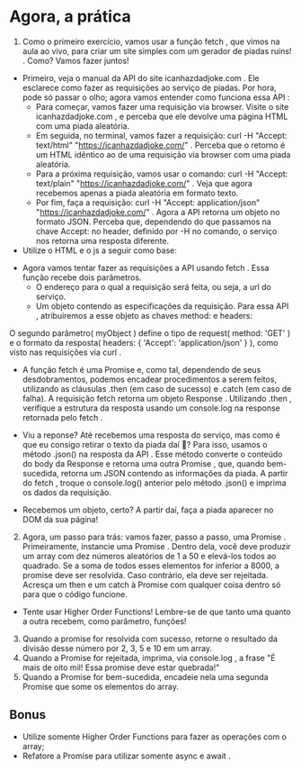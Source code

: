# Agora, a prática

1. Como o primeiro exercício, vamos usar a função fetch , que vimos na aula ao vivo, para criar um site simples com um gerador de piadas ruins! . Como? Vamos fazer juntos!
* Primeiro, veja o manual da API do site icanhazdadjoke.com . Ele esclarece como fazer as requisições ao serviço de piadas. Por hora, pode só passar o olho; agora vamos entender como funciona essa API :
  * Para começar, vamos fazer uma requisição via browser. Visite o site icanhazdadjoke.com , e perceba que ele devolve uma página HTML com uma piada aleatória.
  * Em seguida, no terminal, vamos fazer a requisição: curl -H "Accept: text/html" "https://icanhazdadjoke.com/" . Perceba que o retorno é um HTML idêntico ao de uma requisição via browser com uma piada aleatória.
  * Para a próxima requisição, vamos usar o comando: curl -H "Accept: text/plain" "https://icanhazdadjoke.com/" . Veja que agora recebemos apenas a piada aleatória em formato texto.
  * Por fim, faça a requisição: curl -H "Accept: application/json" "https://icanhazdadjoke.com/" . Agora a API retorna um objeto no formato JSON. Perceba que, dependendo do que passamos na chave Accept: no header, definido por -H no comando, o serviço nos retorna uma resposta diferente.
* Utilize o HTML e o js a seguir como base:
<!-- <!DOCTYPE html>
<html>
  <head>
    <title>Best jokes ever</title>
  <script src="apiScript.js" ></script>
  </head>
  <body>
    <h1>Get ready for a great joke!</h1>
    <h2 id="jokeContainer"></h2>
  </body>
</html> -->

<!-- const API_URL = 'https://icanhazdadjoke.com/';

const fetchJoke = () => {
  // Adicionar lógica aqui!
};

window.onload = () => fetchJoke(); -->

* Agora vamos tentar fazer as requisições a API usando fetch . Essa função recebe dois parâmetros.
  * O endereço para o qual a requisição será feita, ou seja, a url do serviço.
  * Um objeto contendo as especificações da requisição. Para essa API , atribuiremos a esse objeto as chaves method: e headers:
<!-- const myObject = {
  method: 'GET',
  headers: { 'Accept': 'application/json' }
};

fetch(API_URL, myObject); -->

O segundo parâmetro( myObject ) define o tipo de request( method: 'GET' ) e o formato da resposta( headers: { 'Accept': 'application/json' } ), como visto nas requisições via curl .
  * A função fetch é uma Promise e, como tal, dependendo de seus desdobramentos, podemos encadear procedimentos a serem feitos, utilizando as cláusulas .then (em caso de sucesso) e .catch (em caso de falha). A requisição fetch retorna um objeto Response . Utilizando .then , verifique a estrutura da resposta usando um console.log na response retornada pelo fetch .
<!-- fetch(API_URL, myObject)
  .then(response => console.log(response)); -->
  * Viu a reponse? Até recebemos uma resposta do serviço, mas como é que eu consigo retirar o texto da piada daí 🤔?
Para isso, usamos o método .json() na resposta da API . Esse método converte o conteúdo do body da Response e retorna uma outra Promise , que, quando bem-sucedida, retorna um JSON contendo as informações da piada.
A partir do fetch , troque o console.log() anterior pelo método .json() e imprima os dados da requisição.
<!-- fetch(API_URL, myObject)
  .then(response => response.json())
  .then(data => console.log(data)); -->
  * Recebemos um objeto, certo? A partir daí, faça a piada aparecer no DOM da sua página!
2. Agora, um passo para trás: vamos fazer, passo a passo, uma Promise . Primeiramente, instancie uma Promise . Dentro dela, você deve produzir um array com dez números aleatórios de 1 a 50 e elevá-los todos ao quadrado. Se a soma de todos esses elementos for inferior a 8000, a promise deve ser resolvida. Caso contrário, ela deve ser rejeitada. Acresça um then e um catch à Promise com qualquer coisa dentro só para que o código funcione.
  * Tente usar Higher Order Functions! Lembre-se de que tanto uma quanto a outra recebem, como parâmetro, funções!
3. Quando a promise for resolvida com sucesso, retorne o resultado da divisão desse número por 2, 3, 5 e 10 em um array.
4. Quando a Promise for rejeitada, imprima, via console.log , a frase "É mais de oito mil! Essa promise deve estar quebrada!"
5. Quando a Promise for bem-sucedida, encadeie nela uma segunda Promise que some os elementos do array.

## Bonus
* Utilize somente Higher Order Functions para fazer as operações com o array;
* Refatore a Promise para utilizar somente async e await .
